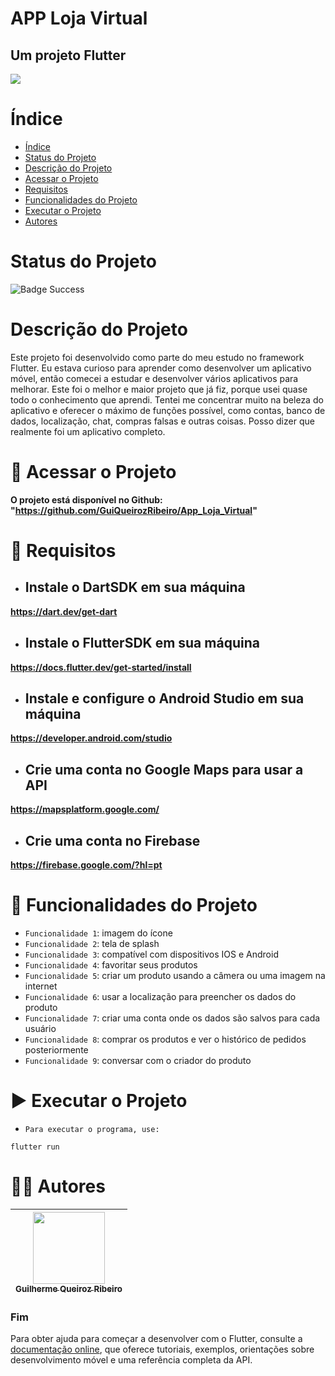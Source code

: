 # APP Loja Virtual
## Um projeto Flutter

![](https://icon-library.com/images/shopping-app-icon/shopping-app-icon-4.jpg)

# Índice

* [Índice](#índice)
* [Status do Projeto](#status-do-projeto)
* [Descrição do Projeto](#descrição-do-projeto)
* [Acessar o Projeto](#-acessar-o-projeto)
* [Requisitos](#-requisitos)
* [Funcionalidades do Projeto](#-funcionalidades-do-projeto)
* [Executar o Projeto](#-executar-o-projeto)
* [Autores](#-autores)

# Status do Projeto

![Badge Success](https://img.shields.io/badge/Status-Sucesso-brightgreen?style=for-the-badge)

# Descrição do Projeto

Este projeto foi desenvolvido como parte do meu estudo no framework Flutter. Eu estava curioso para aprender como desenvolver um aplicativo móvel, então comecei a estudar e desenvolver vários aplicativos para melhorar. Este foi o melhor e maior projeto que já fiz, porque usei quase todo o conhecimento que aprendi. Tentei me concentrar muito na beleza do aplicativo e oferecer o máximo de funções possível, como contas, banco de dados, localização, chat, compras falsas e outras coisas. Posso dizer que realmente foi um aplicativo completo.

# 📁 Acessar o Projeto

**O projeto está disponível no Github: "https://github.com/GuiQueirozRibeiro/App_Loja_Virtual"**

# 📝 Requisitos

- ## Instale o DartSDK em sua máquina

**https://dart.dev/get-dart**

- ## Instale o FlutterSDK em sua máquina

**https://docs.flutter.dev/get-started/install**
 
- ## Instale e configure o Android Studio em sua máquina

**https://developer.android.com/studio**

- ## Crie uma conta no Google Maps para usar a API

**https://mapsplatform.google.com/**

- ## Crie uma conta no Firebase

**https://firebase.google.com/?hl=pt**

# 🔨 Funcionalidades do Projeto

- `Funcionalidade 1`: imagem do ícone
- `Funcionalidade 2`: tela de splash
- `Funcionalidade 3`: compatível com dispositivos IOS e Android
- `Funcionalidade 4`: favoritar seus produtos
- `Funcionalidade 5`: criar um produto usando a câmera ou uma imagem na internet
- `Funcionalidade 6`: usar a localização para preencher os dados do produto
- `Funcionalidade 7`: criar uma conta onde os dados são salvos para cada usuário
- `Funcionalidade 8`: comprar os produtos e ver o histórico de pedidos posteriormente
- `Funcionalidade 9`: conversar com o criador do produto

# ▶ Executar o Projeto

- `Para executar o programa, use:`

```console
flutter run
```

# 👨‍💻 Autores

| [<img src="https://avatars.githubusercontent.com/u/70274921?s=400&u=c1688d6fcd13223bfe1093c6d16b3b6b646545fe&v=4" width=115><br><sub>Guilherme Queiroz Ribeiro</sub>](https://github.com/GuiQueirozRibeiro)
| :---: |

### Fim

Para obter ajuda para começar a desenvolver com o Flutter, consulte a
[documentação online](https://docs.flutter.dev/), que oferece tutoriais,
exemplos, orientações sobre desenvolvimento móvel e uma referência completa da API.
